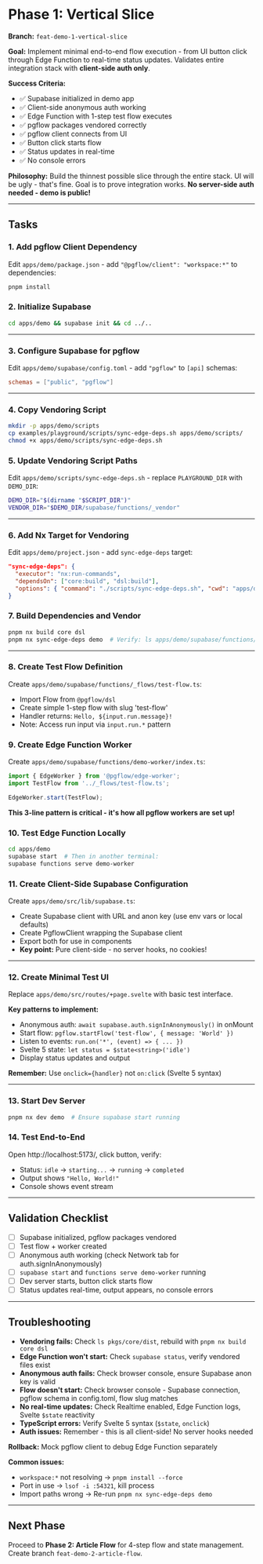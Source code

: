 # Phase 1: Vertical Slice

**Branch:** `feat-demo-1-vertical-slice`

**Goal:** Implement minimal end-to-end flow execution - from UI button click through Edge Function to real-time status updates. Validates entire integration stack with **client-side auth only**.

**Success Criteria:**
- ✅ Supabase initialized in demo app
- ✅ Client-side anonymous auth working
- ✅ Edge Function with 1-step test flow executes
- ✅ pgflow packages vendored correctly
- ✅ pgflow client connects from UI
- ✅ Button click starts flow
- ✅ Status updates in real-time
- ✅ No console errors

**Philosophy:** Build the thinnest possible slice through the entire stack. UI will be ugly - that's fine. Goal is to prove integration works. **No server-side auth needed - demo is public!**

---

## Tasks

### 1. Add pgflow Client Dependency

Edit `apps/demo/package.json` - add `"@pgflow/client": "workspace:*"` to dependencies:

```bash
pnpm install
```

### 2. Initialize Supabase

```bash
cd apps/demo && supabase init && cd ../..
```

---

### 3. Configure Supabase for pgflow

Edit `apps/demo/supabase/config.toml` - add `"pgflow"` to `[api]` schemas:

```toml
schemas = ["public", "pgflow"]
```

---

### 4. Copy Vendoring Script

```bash
mkdir -p apps/demo/scripts
cp examples/playground/scripts/sync-edge-deps.sh apps/demo/scripts/
chmod +x apps/demo/scripts/sync-edge-deps.sh
```

### 5. Update Vendoring Script Paths

Edit `apps/demo/scripts/sync-edge-deps.sh` - replace `PLAYGROUND_DIR` with `DEMO_DIR`:

```bash
DEMO_DIR="$(dirname "$SCRIPT_DIR")"
VENDOR_DIR="$DEMO_DIR/supabase/functions/_vendor"
```

---

### 6. Add Nx Target for Vendoring

Edit `apps/demo/project.json` - add `sync-edge-deps` target:

```json
"sync-edge-deps": {
  "executor": "nx:run-commands",
  "dependsOn": ["core:build", "dsl:build"],
  "options": { "command": "./scripts/sync-edge-deps.sh", "cwd": "apps/demo" }
}
```

### 7. Build Dependencies and Vendor

```bash
pnpm nx build core dsl
pnpm nx sync-edge-deps demo  # Verify: ls apps/demo/supabase/functions/_vendor/@pgflow/
```

---

### 8. Create Test Flow Definition

Create `apps/demo/supabase/functions/_flows/test-flow.ts`:
- Import Flow from `@pgflow/dsl`
- Create simple 1-step flow with slug 'test-flow'
- Handler returns: `Hello, ${input.run.message}!`
- Note: Access run input via `input.run.*` pattern

### 9. Create Edge Function Worker

Create `apps/demo/supabase/functions/demo-worker/index.ts`:
```typescript
import { EdgeWorker } from '@pgflow/edge-worker';
import TestFlow from '../_flows/test-flow.ts';

EdgeWorker.start(TestFlow);
```
**This 3-line pattern is critical - it's how all pgflow workers are set up!**

### 10. Test Edge Function Locally

```bash
cd apps/demo
supabase start  # Then in another terminal:
supabase functions serve demo-worker
```

### 11. Create Client-Side Supabase Configuration

Create `apps/demo/src/lib/supabase.ts`:
- Create Supabase client with URL and anon key (use env vars or local defaults)
- Create PgflowClient wrapping the Supabase client
- Export both for use in components
- **Key point:** Pure client-side - no server hooks, no cookies!

---

### 12. Create Minimal Test UI

Replace `apps/demo/src/routes/+page.svelte` with basic test interface.

**Key patterns to implement:**
- Anonymous auth: `await supabase.auth.signInAnonymously()` in onMount
- Start flow: `pgflow.startFlow('test-flow', { message: 'World' })`
- Listen to events: `run.on('*', (event) => { ... })`
- Svelte 5 state: `let status = $state<string>('idle')`
- Display status updates and output

**Remember:** Use `onclick={handler}` not `on:click` (Svelte 5 syntax)

---

### 13. Start Dev Server

```bash
pnpm nx dev demo  # Ensure supabase start running
```

### 14. Test End-to-End

Open http://localhost:5173/, click button, verify:
- Status: `idle` → `starting...` → `running` → `completed`
- Output shows `"Hello, World!"`
- Console shows event stream

---

## Validation Checklist

- [ ] Supabase initialized, pgflow packages vendored
- [ ] Test flow + worker created
- [ ] Anonymous auth working (check Network tab for auth.signInAnonymously)
- [ ] `supabase start` and `functions serve demo-worker` running
- [ ] Dev server starts, button click starts flow
- [ ] Status updates real-time, output appears, no console errors

---

## Troubleshooting

- **Vendoring fails:** Check `ls pkgs/core/dist`, rebuild with `pnpm nx build core dsl`
- **Edge Function won't start:** Check `supabase status`, verify vendored files exist
- **Anonymous auth fails:** Check browser console, ensure Supabase anon key is valid
- **Flow doesn't start:** Check browser console - Supabase connection, pgflow schema in config.toml, flow slug matches
- **No real-time updates:** Check Realtime enabled, Edge Function logs, Svelte `$state` reactivity
- **TypeScript errors:** Verify Svelte 5 syntax (`$state`, `onclick`)
- **Auth issues:** Remember - this is all client-side! No server hooks needed

**Rollback:** Mock pgflow client to debug Edge Function separately

**Common issues:**
- `workspace:*` not resolving → `pnpm install --force`
- Port in use → `lsof -i :54321`, kill process
- Import paths wrong → Re-run `pnpm nx sync-edge-deps demo`

---

## Next Phase

Proceed to **Phase 2: Article Flow** for 4-step flow and state management. Create branch `feat-demo-2-article-flow`.

